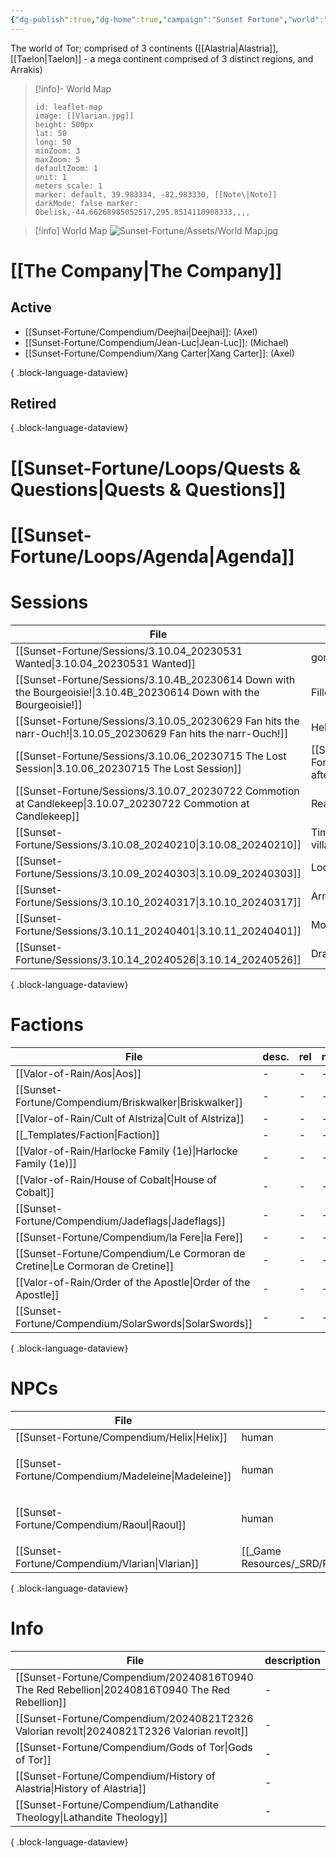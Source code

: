 ```yaml
---
{"dg-publish":true,"dg-home":true,"campaign":"Sunset Fortune","world":"Tor","icon":"FasEarthAsia","tags":["sf","gardenEntry"],"aliases":"Tor,","permalink":"/sunset-fortune/world/","dgPassFrontmatter":true,"created":"2024-01-26T22:33:51.020+10:30","updated":"2024-09-03T18:08:59.009+09:30"}
---
```


The world of Tor; comprised of 3 continents ([[Alastria\|Alastria]], [[Taelon\|Taelon]] - a mega continent comprised of 3 distinct regions, and Arrakis)

> [!info]- World Map
> ```leaflet 
> id: leaflet-map 
> image: [[Vlarian.jpg]]
> height: 500px 
> lat: 50 
> long: 50 
> minZoom: 3
> maxZoom: 5
> defaultZoom: 1
> unit: 1
> meters scale: 1 
> marker: default, 39.983334, -82.983330, [[Note\|Note]] 
> darkMode: false marker: Obelisk,-44.66268985052517,295.8514110908333,,,,

> [!info] World Map ![Sunset-Fortune/Assets/World Map.jpg](/img/user/Sunset-Fortune/Assets/World%20Map.jpg)

# [[The Company\|The Company]]
## Active
- [[Sunset-Fortune/Compendium/Deejhai\|Deejhai]]: (Axel)
- [[Sunset-Fortune/Compendium/Jean-Luc\|Jean-Luc]]: (Michael)
- [[Sunset-Fortune/Compendium/Xang Carter\|Xang Carter]]: (Axel)

{ .block-language-dataview}
## Retired

{ .block-language-dataview}
# [[Sunset-Fortune/Loops/Quests & Questions\|Quests & Questions]]

# [[Sunset-Fortune/Loops/Agenda\|Agenda]]

# Sessions
| File                                                                                                                    | summary                                    |
| ----------------------------------------------------------------------------------------------------------------------- | ------------------------------------------ |
| [[Sunset-Fortune/Sessions/3.10.04_20230531 Wanted\|3.10.04_20230531 Wanted]]                                         | gone fishing                               |
| [[Sunset-Fortune/Sessions/3.10.4B_20230614 Down with the Bourgeoisie!\|3.10.4B_20230614 Down with the Bourgeoisie!]] | Filler                                     |
| [[Sunset-Fortune/Sessions/3.10.05_20230629 Fan hits the narr-Ouch!\|3.10.05_20230629 Fan hits the narr-Ouch!]]       | Helix gets hissy                           |
| [[Sunset-Fortune/Sessions/3.10.06_20230715 The Lost Session\|3.10.06_20230715 The Lost Session]]                     | [[Sunset-Fortune/Compendium/Helix\|Helix]] aftermath                        |
| [[Sunset-Fortune/Sessions/3.10.07_20230722 Commotion at Candlekeep\|3.10.07_20230722 Commotion at Candlekeep]]       | Reaper Attacks Candlekeep                  |
| [[Sunset-Fortune/Sessions/3.10.08_20240210\|3.10.08_20240210]]                                                       | Time travel, now in Valonier, find village |
| [[Sunset-Fortune/Sessions/3.10.09_20240303\|3.10.09_20240303]]                                                       | Loot village, fight horde                  |
| [[Sunset-Fortune/Sessions/3.10.10_20240317\|3.10.10_20240317]]                                                       | Arrive at keep                             |
| [[Sunset-Fortune/Sessions/3.10.11_20240401\|3.10.11_20240401]]                                                       | Morning keep Meeting                       |
| [[Sunset-Fortune/Sessions/3.10.14_20240526\|3.10.14_20240526]]                                                       | Dragon fight aftermath                     |

{ .block-language-dataview}


# Factions
| File                                                                            | desc. | rel | met | HQ                                      |
| ------------------------------------------------------------------------------- | ----- | --- | --- | --------------------------------------- |
| [[Valor-of-Rain/Aos\|Aos]]                                                   | \-    | \-  | \-  | [[moors\|moors]]                        |
| [[Sunset-Fortune/Compendium/Briskwalker\|Briskwalker]]                       | \-    | \-  | \-  | La Taramba                              |
| [[Valor-of-Rain/Cult of Alstriza\|Cult of Alstriza]]                         | \-    | \-  | \-  | \-                                      |
| [[_Templates/Faction\|Faction]]                                              | \-    | \-  | \-  | \-                                      |
| [[Valor-of-Rain/Harlocke Family (1e)\|Harlocke Family (1e)]]                 | \-    | \-  | \-  | [[Valor-of-Rain/Valonier\|Valonier]] |
| [[Valor-of-Rain/House of Cobalt\|House of Cobalt]]                           | \-    | \-  | \-  | [[Valor-of-Rain/Valonier\|Valonier]] |
| [[Sunset-Fortune/Compendium/Jadeflags\|Jadeflags]]                           | \-    | \-  | \-  | \-                                      |
| [[Sunset-Fortune/Compendium/la Fere\|la Fere]]                               | \-    | \-  | \-  | Manor de la Fere                        |
| [[Sunset-Fortune/Compendium/Le Cormoran de Cretine\|Le Cormoran de Cretine]] | \-    | \-  | \-  | Cormoran de Cretine                     |
| [[Valor-of-Rain/Order of the Apostle\|Order of the Apostle]]                 | \-    | \-  | \-  | Lutecia                                 |
| [[Sunset-Fortune/Compendium/SolarSwords\|SolarSwords]]                       | \-    | \-  | \-  | \-                                      |

{ .block-language-dataview}
# NPCs
| File                                                  | race                                           | occupation                                             | faction | loc.                                         | rel                          | met    | status |
| ----------------------------------------------------- | ---------------------------------------------- | ------------------------------------------------------ | ------- | -------------------------------------------- | ---------------------------- | ------ | ------ |
| [[Sunset-Fortune/Compendium/Helix\|Helix]]         | human                                          | Hexblade Fighter                                       | \-      | \-                                           | Begrudgingly tolerated       | has    | \-     |
| [[Sunset-Fortune/Compendium/Madeleine\|Madeleine]] | human                                          | revolutionary                                          | \-      | <ul><li><ul><li>Capitale</li></ul></li></ul> | [[Sunset-Fortune/Compendium/Jean-Luc\|Jean]]'s sister  | hasn't | \-     |
| [[Sunset-Fortune/Compendium/Raoul\|Raoul]]         | human                                          | knight                                                 | \-      | <ul><li><ul><li>Capitale</li></ul></li></ul> | [[Sunset-Fortune/Compendium/Jean-Luc\|Jean]]'s brother | hasn't | \-     |
| [[Sunset-Fortune/Compendium/Vlarian\|Vlarian]]     | [[_Game Resources/_SRD/Races/Human\|Human]] | [[_Game Resources/_SRD/Classes/Sorcerer\|Sorcerer]] | \-      | \-                                           | \-                           | hasn't | \-     |

{ .block-language-dataview}
# Info
| File                                                                                              | description |
| ------------------------------------------------------------------------------------------------- | ----------- |
| [[Sunset-Fortune/Compendium/20240816T0940 The Red Rebellion\|20240816T0940 The Red Rebellion]] | \-          |
| [[Sunset-Fortune/Compendium/20240821T2326 Valorian revolt\|20240821T2326 Valorian revolt]]     | \-          |
| [[Sunset-Fortune/Compendium/Gods of Tor\|Gods of Tor]]                                         | \-          |
| [[Sunset-Fortune/Compendium/History of Alastria\|History of Alastria]]                         | \-          |
| [[Sunset-Fortune/Compendium/Lathandite Theology\|Lathandite Theology]]                         | \-          |

{ .block-language-dataview}
